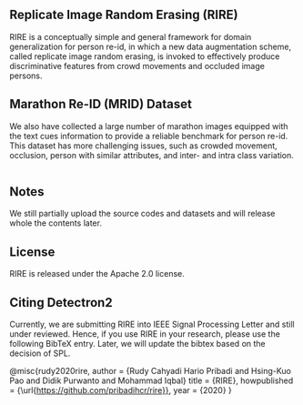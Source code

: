 ## Replicate Image Random Erasing (RIRE)

RIRE is a conceptually simple and general framework for domain generalization for person re-id, in which a new data augmentation scheme, called replicate image random erasing, is invoked to effectively produce discriminative features from
crowd movements and occluded image persons.


## Marathon Re-ID (MRID) Dataset
We also have collected a large number of marathon images equipped with the text cues information to provide a reliable benchmark for person re-id. This dataset has more challenging issues, such as crowded movement, occlusion, person with similar attributes, and inter- and intra class variation.

<div align="center">
  <img src=""/>
</div>

## Notes

We still partially upload the source codes and datasets and will release whole the contents later.


## License
RIRE  is released under the Apache 2.0 license.

## Citing Detectron2
Currently, we are submitting RIRE into IEEE Signal Processing Letter and still under reviewed. Hence, if you use RIRE in your research, please use the following BibTeX entry. Later, we will update the bibtex based on the decision of SPL.

@misc{rudy2020rire,
  author =    {Rudy Cahyadi Hario Pribadi and Hsing-Kuo Pao and Didik Purwanto and Mohammad Iqbal}
  title =        {RIRE},
  howpublished = {\url{https://github.com/pribadihcr/rire}},
  year =         {2020}
}

